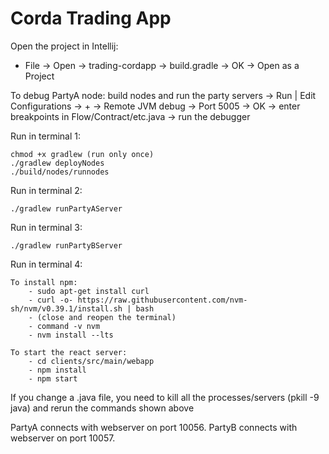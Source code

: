 # Corda Trading App
Open the project in Intellij:
- File -> Open -> trading-cordapp -> build.gradle -> OK -> Open as a Project

To debug PartyA node:
build nodes and run the party servers -> Run | Edit Configurations -> + -> Remote JVM debug -> Port 5005 -> OK -> enter breakpoints in Flow/Contract/etc.java -> run the debugger

Run in terminal 1:
```
chmod +x gradlew (run only once)
./gradlew deployNodes
./build/nodes/runnodes
```
Run in terminal 2:
```
./gradlew runPartyAServer
```
Run in terminal 3:
```
./gradlew runPartyBServer
```

Run in terminal 4:
```
To install npm:
    - sudo apt-get install curl
    - curl -o- https://raw.githubusercontent.com/nvm-sh/nvm/v0.39.1/install.sh | bash
    - (close and reopen the terminal)
    - command -v nvm
    - nvm install --lts

To start the react server:
    - cd clients/src/main/webapp
    - npm install 
    - npm start
```

If you change a .java file, you need to kill all the processes/servers (pkill -9 java) and rerun the commands shown above

PartyA connects with webserver on port 10056.
PartyB connects with webserver on port 10057.

[comment]: <> (# Navigate to:)

[comment]: <> (1. PartyA: `http://localhost:10009`)

[comment]: <> (2. PartyB: `http://localhost:10012`)

[comment]: <> (# Corda Secret Santa)

[comment]: <> (This is an implementation of Secret Santa using Corda as a tool to store multiple game states.)

[comment]: <> (It has a material-ui frontend that lets users create and self-service their own secret santa games. The frontend is implemented in ReactJS and the backend is implemented with a Spring Boot server and some corda flows.)

[comment]: <> (You can create a game using the web frontend &#40;or just calling the api directly with Postman&#41;, and once the game is stored, players can look up their assignments using their game id, and the app also supports an optional sendgrid integration so that you can have emails sent to the players as well.)

[comment]: <> (> One tip if you're using intellij is to open the project from the intellij dialog, don't import the project directly.)

[comment]: <> (## Usage)

[comment]: <> (There's essentially five processes you'll need to be aware of.)

[comment]: <> (- Three Corda nodes, a notary, santa, and an elf)

[comment]: <> (- The backend webserver that runs the REST endpoints for the corda nodes)

[comment]: <> (- The frontend webserver, a react app that sends requests to the backend.)


[comment]: <> (#### Pre-Requisites)

[comment]: <> (If you've never built a cordapp before you may need to configure gradle and java in order for this code example to run. See [our setup guide]&#40;https://docs.corda.net/getting-set-up.html&#41;.)


[comment]: <> (### Running these services)

[comment]: <> (#### The three Corda nodes)

[comment]: <> (To run the corda nodes you just need to run the `deployNodes` gradle task and the nodes will be available for you to run directly.)

[comment]: <> (```)

[comment]: <> (./gradlew deployNodes)

[comment]: <> (./build/nodes/runnodes)

[comment]: <> (```)

[comment]: <> (#### The backend webserver)

[comment]: <> (Run the `runTradingServer` Gradle task &#40;in a different terminal than the above&#41;. By default, it connects to the node with RPC address `localhost:10006` with)

[comment]: <> (the username `user1` and the password `test`, and serves the webserver on port `localhost:10056`.)

[comment]: <> (```)

[comment]: <> (./gradlew runTradingServer)

[comment]: <> (```)

[comment]: <> (The frontend will be visible on [localhost:10056]&#40;http://localhost:10056&#41;)

[comment]: <> (##### Background Information)

[comment]: <> (`clients/src/main/java/com/trading/webserver/` defines a simple Spring webserver that connects to a node via RPC and allows you to interact with the node over HTTP.)

[comment]: <> (The API endpoints are defined in `clients/src/main/java/com/trading/webserver/Controller.java`)


[comment]: <> (#### The frontend webserver)

[comment]: <> (The react server can be started &#40;in a different terminal&#41; by going to `clients/src/main/webapp`, running `npm install` and then `npm start`.)

[comment]: <> (```)

[comment]: <> (cd clients/src/main/webapp)

[comment]: <> (npm install)

[comment]: <> (npm start)

[comment]: <> (```)

[comment]: <> (The frontend will be visible on [localhost:8888]&#40;http://localhost:8888&#41;)

[comment]: <> (#### Configuring Email with SendGrid)

[comment]: <> (If you'd like to start sending email you'll need to make an account on [sendgrid.com]&#40;http://sendgrid.com&#41; and configure a verified sender identity.)

[comment]: <> (Once you've done that, create an API key and place it into `Controller.java`&#40;the webserver for the corda nodes&#41;. After which point you can set the `sendEmail` param to `true` in your requests. In order to configure the frontend to send emails, just open `CONSTANTS.js` and set the `SEND_EMAIL` param to `true` instead of `false`.)


[comment]: <> (### Testing Utilities)


[comment]: <> (#### Using Postman for backend testing)

[comment]: <> (I've included some simple postman tests to run against the santa server that will be helpful to you if you plan on using this. You'll find them in the `postman` folder.)


[comment]: <> (#### Running tests inside IntelliJ)

[comment]: <> (There are unit tests for the corda state, contract, and tests for both flows used here. You'll find them inside of the various test folders.)

